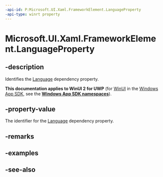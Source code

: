 ```yaml
---
-api-id: P:Microsoft.UI.Xaml.FrameworkElement.LanguageProperty
-api-type: winrt property
---
```


<!-- Property syntax
public Windows.UI.Xaml.DependencyProperty LanguageProperty { get; }
-->

# Microsoft.UI.Xaml.FrameworkElement.LanguageProperty

## -description
Identifies the [Language](frameworkelement_language.md) dependency property.

**This documentation applies to WinUI 2 for UWP** (for [WinUI](/windows/apps/winui/winui3/) in the [Windows App SDK](/windows/apps/windows-app-sdk/), see the **[Windows App SDK namespaces](/windows/windows-app-sdk/api/winrt/)**).

## -property-value
The identifier for the [Language](frameworkelement_language.md) dependency property.

## -remarks

## -examples

## -see-also
